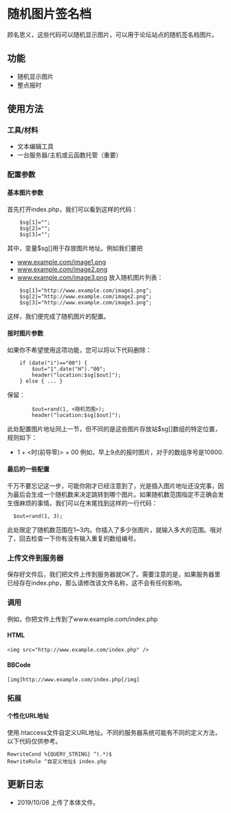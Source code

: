 # 随机图片签名档
顾名思义，这些代码可以随机显示图片，可以用于论坛站点的随机签名档图片。

## 功能
* 随机显示图片
* 整点报时

## 使用方法
### 工具/材料
* 文本编辑工具
* 一台服务器/主机或云函数托管（重要）

### 配置参数
#### 基本图片参数
首先打开index.php，我们可以看到这样的代码：
```
  	$sg[1]=""; 
	$sg[2]=""; 
	$sg[3]=""; 
```
其中，变量$sg[]用于存放图片地址。例如我们要把
* www.example.com/image1.png
* www.example.com/image2.png
* www.example.com/image3.png
放入随机图片列表：
```
  	$sg[1]="http://www.example.com/image1.png"; 
	$sg[2]="http://www.example.com/image2.png"; 
	$sg[3]="http://www.example.com/image3.png"; 
```
这样，我们便完成了随机图片的配置。

#### 报时图片参数
如果你不希望使用这项功能，您可以将以下代码删除：
```
 	if (date("i")=="00") {
 		$out="1".date("H")."00";
		header("location:$sg[$out]"); 
	} else { ... }
```
保留：
```
		$out=rand(1, <随机范围>);
		header("location:$sg[$out]"); 
```

此处配置图片地址同上一节，但不同的是这些图片存放站$sg[]数组的特定位置，规则如下：
* 1 + <时(前导零)> + 00
例如，早上9点的报时图片，对于的数组序号是10900.

#### 最后的一些配置
千万不要忘记这一步，可能你刚才已经注意到了，光是插入图片地址还没完事，因为最后会生成一个随机数来决定跳转到哪个图片。如果随机数范围指定不正确会发生很麻烦的事情。我们可以在末尾找到这样的一行代码：
```
  $out=rand(1, 3);
```
此处限定了随机数范围在1~3内。你插入了多少张图片，就输入多大的范围。哦对了，回去检查一下你有没有输入重复的数组编号。

### 上传文件到服务器
保存好文件后，我们把文件上传到服务器就OK了。需要注意的是，如果服务器里已经存在index.php，那么请修改该文件名称，这不会有任何影响。

### 调用
例如，你把文件上传到了www.example.com/index.php

#### HTML
```
<img src="http://www.example.com/index.php" />
```
#### BBCode
```
[img]http://www.example.com/index.php[/img]
```

### 拓展
#### 个性化URL地址
使用.htaccess文件自定义URL地址。不同的服务器系统可能有不同的定义方法，以下代码仅供参考。
```
RewriteCond %{QUERY_STRING} ^(.*)$
RewriteRule ^自定义地址$ index.php
```

## 更新日志
* 2019/10/08 上传了本体文件。
